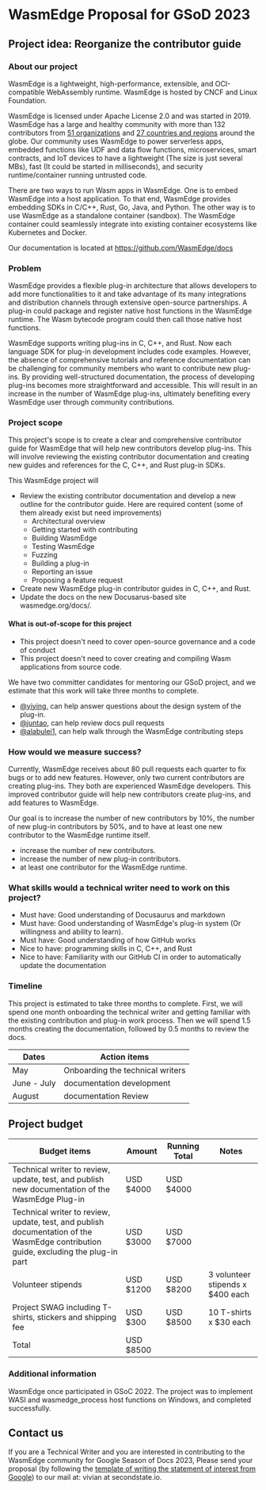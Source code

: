 
# WasmEdge Proposal for GSoD 2023

## Project idea: Reorganize the contributor guide

### About our project

WasmEdge is a lightweight, high-performance, extensible, and OCI-compatible WebAssembly runtime. WasmEdge is hosted by CNCF and Linux Foundation.

WasmEdge is licensed under Apache License 2.0 and was started in 2019. WasmEdge has a large and healthy community with more than 132 contributors from [51 organizations](https://wasmedge.devstats.cncf.io/d/5/companies-table) and [27 countries and regions](https://wasmedge.devstats.cncf.io/d/18/overall-project-statistics-table?orgId=1&viewPanel=1) around the globe. Our community uses WasmEdge to power serverless apps, embedded functions like UDF and data flow functions, microservices, smart contracts, and IoT devices to have a lightweight (The size is just several MBs), fast (It could be started in milliseconds), and security runtime/container running untrusted code.

There are two ways to run Wasm apps in WasmEdge. One is to embed WasmEdge into a host application. To that end, WasmEdge provides embedding SDKs in C/C++, Rust, Go, Java, and Python. The other way is to use WasmEdge as a standalone container (sandbox). The WasmEdge container could seamlessly integrate into existing container ecosystems like Kubernetes and Docker.

Our documentation is located at https://github.com/WasmEdge/docs

### Problem

WasmEdge provides a flexible plug-in architecture that allows developers to add more functionalities to it and take advantage of its many integrations and distribution channels through extensive open-source partnerships. A plug-in could package and register native host functions in the WasmEdge runtime. The Wasm bytecode program could then call those native host functions. 

WasmEdge supports writing plug-ins in C, C++, and Rust. Now each language SDK for plug-in development includes code examples. However, the absence of comprehensive tutorials and reference documentation can be challenging for community members who want to contribute new plug-ins. By providing well-structured documentation, the process of developing plug-ins becomes more straightforward and accessible. This will result in an increase in the number of WasmEdge plug-ins, ultimately benefiting every WasmEdge user through community contributions.

### Project scope

This project's scope is to create a clear and comprehensive contributor guide for WasmEdge that will help new contributors develop plug-ins. This will involve reviewing the existing contributor documentation and creating new guides and references for the C, C++, and Rust plug-in SDKs.

This WasmEdge project will 

* Review the existing contributor documentation and develop a new outline for the contributor guide. Here are required content (some of them already exist but need improvements)
    * Architectural overview
    * Getting started with contributing
    * Building WasmEdge
    * Testing WasmEdge
    * Fuzzing
    * Building a plug-in
    * Reporting an issue
    * Proposing a feature request
* Create new WasmEdge plug-in contributor guides in C, C++, and Rust.
* Update the docs on the new Docusarus-based site wasmedge.org/docs/.

#### What is out-of-scope for this project

*  This project doesn't need to cover open-source governance and a code of conduct
*  This project doesn't need to cover creating and compiling  Wasm applications from source code.

We have two committer candidates for mentoring our GSoD project, and we estimate that this work will take three months to complete.

* [@yiying](https://github.com/yiying), can help answer questions about the design system of the plug-in.
* [@juntao](https://github.com/juntao), can help review docs pull requests
* [@alabulei1](https://github.com/alabulei1), can help walk through the WasmEdge contributing steps

### How would we measure success?

Currently, WasmEdge receives about 80 pull requests each quarter to fix bugs or to add new features. However, only two current contributors are creating plug-ins. They both are experienced WasmEdge developers. This improved contributor guide will help new contributors create plug-ins, and add features to WasmEdge.

Our goal is to increase the number of new contributors by 10%, the number of new plug-in contributors by 50%, and to have at least one new contributor to the WasmEdge runtime itself.

* increase the number of new contributors.
* increase the number of new plug-in contributors.
* at least one contributor for the WasmEdge runtime.

### What skills would a technical writer need to work on this project?

* Must have: Good understanding of Docusaurus and markdown
* Must have: Good understanding of WasmEdge's plug-in system (Or willingness and ability to learn).
* Must have: Good understanding of how GitHub works
* Nice to have: programming skills in C, C++, and Rust
* Nice to have: Familiarity with our GitHub CI in order to automatically update the documentation

### Timeline

This project is estimated to take three months to complete. First, we will spend one month onboarding the technical writer and getting familiar with the existing contribution and plug-in work process. Then we will spend 1.5 months creating the documentation, followed by 0.5 months to review the docs.

| Dates | Action items |
| -------- | -------- | 
|  May | Onboarding the technical writers    | 
|  June - July | documentation development    | 
|  August | documentation Review    | 

## Project budget
| Budget items | Amount | Running Total | Notes |
| -------- | -------- | -------- |-------- |
| Technical writer to review, update, test, and publish new documentation of the WasmEdge Plug-in | USD $4000     | USD $4000   |
| Technical writer to review, update, test, and publish documentation of the WasmEdge contribution guide, excluding the plug-in part     | USD $3000     | USD $7000    |
| Volunteer stipends    | USD $1200    | USD $8200    |3 volunteer stipends x $400 each|
| Project SWAG including T-shirts, stickers and shipping fee | USD $300    | USD $8500    |10 T-shirts x $30 each|
| Total  | USD $8500  |


### Additional information

WasmEdge once participated in GSoC 2022. The project was to implement WASI and wasmedge_process host functions on Windows, and completed successfully.

## Contact us

If you are a Technical Writer and you are interested in contributing to the WasmEdge community for Google Season of Docs 2023, Please send your proposal (by following the [template of writing the statement of interest from Google](https://developers.google.com/season-of-docs/docs/tech-writer-statement)) to our mail at: vivian at secondstate.io.
